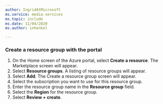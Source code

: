 ```yaml
---
author: IngridAtMicrosoft
ms.service: media-services 
ms.topic: include
ms.date: 11/04/2020
ms.author: inhenkel

---
```


<!--Create a resourse group in the portal-->

### Create a resource group with the portal

1. On the Home screen of the Azure portal, select **Create a resource**. The Marketplace screen will appear.
1. Select **Resource groups**.  A listing of resource groups will appear.
1. Select **Add**. The Create a resource group screen will appear.
1. Select the subscription you want to use for this resource group.
1. Enter the resource group name in the **Resource group** field.
1. Select the **Region** for the resource group.
1. Select **Review + create**.
